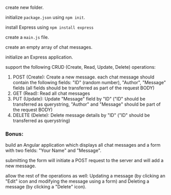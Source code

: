 <p>create new folder.</p>
<p>initialize <code>package.json</code> using <code>npm init</code>.<p>
<p>install Express using <code>npm install express</code>
<p>create a <code>main.js</code> file.</p>
<p>create an empty array of chat messages.</p>
<p>initialize an Express application.</p>
<p>support the following CRUD (Create, Read, Update, Delete) operations:</p>
<ol>
    <li>POST (Create): Create a new message. each chat message should contain the following fields: "ID" (random number), "Author", "Message" fields (all fields should be transferred as part of the request BODY)</li>
    <li>GET (Read): Read all chat messages</li>
    <li>PUT (Update): Update "Message" field by "ID" ("ID" should be transferred as querystring, "Author" and "Message" should be part of the request BODY)</li>
    <li>DELETE (Delete): Delete message details by "ID" ("ID" should be transferred as querystring)</li>
</ol>
<h3>Bonus:</h3>
<p>build an Angular application which displays all chat messages and a form with two fields: "Your Name" and "Message".<p>
<p>submitting the form will initiate a POST request to the server and will add a new message.</p>
<p>allow the rest of the operations as well: Updating a message (by clicking an "Edit" icon and modifying the message using a form) and Deleting a message (by clicking a "Delete" icon).</p>
